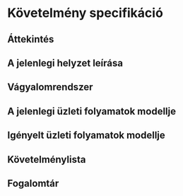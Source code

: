 # Követelmény specifikáció

## Áttekintés

## A jelenlegi helyzet leírása

## Vágyalomrendszer

## A jelenlegi üzleti folyamatok modellje

## Igényelt üzleti folyamatok modellje

## Követelménylista

## Fogalomtár
